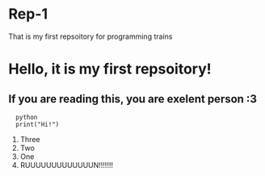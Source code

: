 # Rep-1
That is my first repsoitory for programming trains
# Hello, it is my first repsoitory!
## If you are reading this, you are exelent person :3 

```
  python
  print("Hi!")
```

1. Three
2. Two
3. One
4. RUUUUUUUUUUUUUN!!!!!!!
